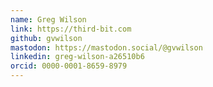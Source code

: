 ```yaml
---
name: Greg Wilson
link: https://third-bit.com
github: gvwilson
mastodon: https://mastodon.social/@gvwilson
linkedin: greg-wilson-a26510b6
orcid: 0000-0001-8659-8979
---
```

